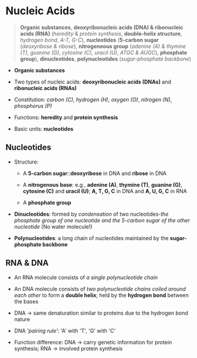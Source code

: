 # Nucleic Acids

> **Organic substances**, **deoxyribonucleic acids (DNA) & ribonucleic acids (RNA)** (*heredity* & *protein synthesis*, **double-helix structure**, *hydrogen bond*, *A-T, G-C*), **nucleotides** (**5-carbon sugar** (*deoxyribose & ribose*), **nitrogeneous group** (*adenine (A) & thymine (T), guanine (G), cytosine (C), uracil (U)*, *ATGC & AUGC*), **phosphate group**), **dinucleotides**, **polynucleotides** (*sugar-phosphate backbone*)

- **Organic substances**

- Two types of nucleic acids: **deoxyribonucleic acids (DNAs)** and **ribonucleic acids (RNAs)**

- Constitution: *carbon (C)*, *hydrogen (H)*, *oxygen (O)*, *nitrogen (N)*, *phosphorus (P)*

- Functions: **heredity** and **protein synthesis**

- Basic units: **nucleotides**

## Nucleotides

- Structure:

  - A **5-carbon sugar**::**deoxyribose** in DNA and **ribose** in DNA

  - A **nitrogenous base**: e.g., **adenine (A)**, **thymine (T)**, **guanine (G)**, **cytosine (C)** and **uracil (U)**; **A, T, G, C** in DNA and **A, U, G, C** in RNA

  - A **phosphate group**

- **Dinucleotides**: formed by *condensation* of two nucleotides-*the phosphate group of one nucleotide and the 5-carbon sugar of the other nucleotide* (No water molecule!)

- **Polynucleotides**: a long chain of nucleotides maintained by the **sugar-phosphate backbone**

## RNA & DNA

- An RNA molecule consists of *a single polynucleotide chain*

- An DNA molecule consists of *two polynucleotide chains coiled around each other* to form a **double helix**; held by the **hydrogen bond** between the bases

- DNA -> same denaturation similar to proteins due to the hydrogen bond nature

- DNA *'pairing rule'*: 'A' with 'T', 'G' with 'C'

- Function difference: DNA -> carry genetic information for protein synthesis; RNA -> involved protein synthesis
